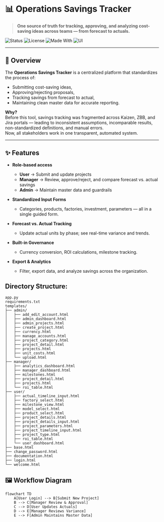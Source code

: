 # 📊 Operations Savings Tracker

> **One source of truth for tracking, approving, and analyzing cost-saving ideas across teams — from forecast to actuals.**

![Status](https://img.shields.io/badge/status-active-brightgreen)
![License](https://img.shields.io/badge/license-MIT-blue)
![Made With](https://img.shields.io/badge/made%20with-Python%20%7C%20Django%20%7C%20SQL-blueviolet)
![UI](https://img.shields.io/badge/UI-Web%20Dashboard-orange)

---

## 📌 Overview
The **Operations Savings Tracker** is a centralized platform that standardizes the process of:
- Submitting cost-saving ideas,
- Approving/rejecting proposals,
- Tracking savings from forecast to actual,
- Maintaining clean master data for accurate reporting.

**Why?**  
Before this tool, savings tracking was fragmented across Kaizen, ZBB, and Jira portals — leading to inconsistent assumptions, incomparable results, non-standardized definitions, and manual errors.  
Now, all stakeholders work in one transparent, automated system.

---

## ✨ Features

- **Role-based access**
  - **User** → Submit and update projects
  - **Manager** → Review, approve/reject, and compare forecast vs. actual savings
  - **Admin** → Maintain master data and guardrails

- **Standardized Input Forms**
  - Categories, products, factories, investment, parameters — all in a single guided form.

- **Forecast vs. Actual Tracking**
  - Update actual units by phase; see real-time variance and trends.

- **Built-in Governance**
  - Currency conversion, ROI calculations, milestone tracking.

- **Export & Analytics**
  - Filter, export data, and analyze savings across the organization.


## Directory Structure: 
```
app.py
requirements.txt
templates/
├── admin/
│   ├── add_edit_account.html
│   ├── admin_dashboard.html
│   ├── admin_projects.html
│   ├── create_project.html
│   ├── currency.html
│   ├── manage_accounts.html
│   ├── project_category.html
│   ├── project_detail.html
│   ├── projects.html
│   ├── unit_costs.html
│   └── upload.html
├── manager/
│   ├── analytics_dashboard.html
│   ├── manager_dashboard.html
│   ├── milestones.html
│   ├── project_detail.html
│   ├── projects.html
│   └── roi_table.html
├── user/
│   ├── actual_timeline_input.html
│   ├── factory_select.html
│   ├── milestone_view.html
│   ├── model_select.html
│   ├── product_select.html
│   ├── project_details.html
│   ├── project_details_input.html
│   ├── project_parameters.html
│   ├── project_timeline_input.html
│   ├── project_type.html
│   ├── roi_table.html
│   └── user_dashboard.html
├── base.html
├── change_password.html
├── documentation.html
├── login.html
└── welcome.html

```


## 🖼 Workflow Diagram

```mermaid
flowchart TD
    A[User Login] --> B[Submit New Project]
    B --> C[Manager Review & Approval]
    C --> D[User Updates Actuals]
    D --> E[Manager Reviews Variance]
    E --> F[Admin Maintains Master Data]
